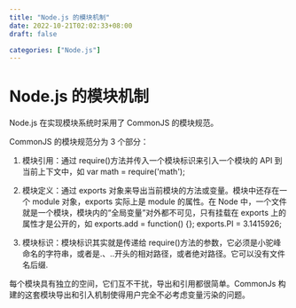 ```yaml
---
title: "Node.js 的模块机制"
date: 2022-10-21T02:02:33+08:00
draft: false

categories: ["Node.js"]
---
```


# Node.js 的模块机制

Node.js 在实现模块系统时采用了 CommonJS 的模块规范。

CommonJS 的模块规范分为 3 个部分：

1. 模块引用：通过 require()方法并传入一个模块标识来引入一个模块的 API 到当前上下文中，如 var math = require('math');

2. 模块定义：通过 exports 对象来导出当前模块的方法或变量。模块中还存在一个 module 对象，exports 实际上是 module 的属性。在 Node 中，一个文件就是一个模块，模块内的“全局变量”对外都不可见，只有挂载在 exports 上的属性才是公开的，如 exports.add = function() {}; exports.PI = 3.1415926;

3. 模块标识：模块标识其实就是传递给 require()方法的参数，它必须是小驼峰命名的字符串，或者是.、..开头的相对路径，或者绝对路径。它可以没有文件名后缀.

每个模块具有独立的空间，它们互不干扰，导出和引用都很简单。CommonJs 构建的这套模块导出和引入机制使得用户完全不必考虑变量污染的问题。
